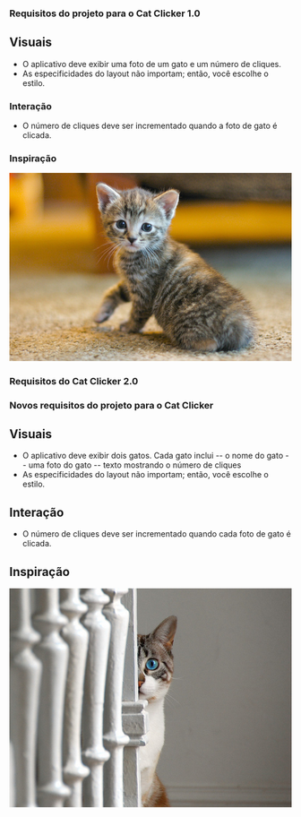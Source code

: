 ### Requisitos do projeto para o Cat Clicker 1.0

## Visuais
- O aplicativo deve exibir uma foto de um gato e um número de cliques.
- As especificidades do layout não importam; então, você escolhe o estilo.


### Interação
- O número de cliques deve ser incrementado quando a foto de gato é clicada.

### Inspiração
![](/cat-clicker/img/cat-one.jpg)


### Requisitos do Cat Clicker 2.0

### Novos requisitos do projeto para o Cat Clicker

## Visuais
- O aplicativo deve exibir dois gatos. Cada gato inclui
-- o nome do gato
-- uma foto do gato
-- texto mostrando o número de cliques
- As especificidades do layout não importam; então, você escolhe o estilo.

## Interação
- O número de cliques deve ser incrementado quando cada foto de gato é clicada.

## Inspiração
![](/cat-clicker/img/cat-two.jpg)